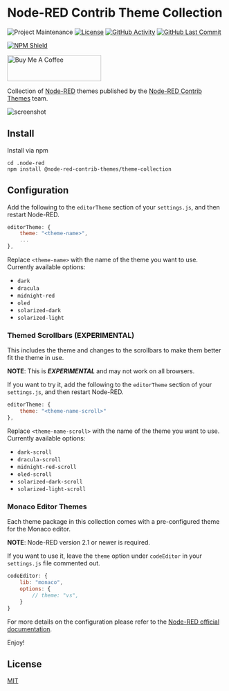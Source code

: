 # Node-RED Contrib Theme Collection

![Project Maintenance][maintenance-shield]
[![License][license-shield]](LICENSE)
[![GitHub Activity][commits-shield]][commits]
[![GitHub Last Commit][last-commit-shield]][commits]

[![NPM Shield][npm-shield]][npm-package]

<a href="https://www.buymeacoffee.com/mbonani" target="_blank"><img src="https://cdn.buymeacoffee.com/buttons/v2/default-red.png" alt="Buy Me A Coffee" height="60px" width="217px"></a>

Collection of [Node-RED][node-red] themes published by the [Node-RED Contrib Themes][node-red-contrib-themes] team.

![screenshot](https://raw.githubusercontent.com/node-red-contrib-themes/theme-collection/master/images/screenshot.png)

## Install

Install via npm

```shell
cd .node-red
npm install @node-red-contrib-themes/theme-collection
```

## Configuration

Add the following to the `editorTheme` section of your `settings.js`, and then restart Node-RED.

```js
editorTheme: {
    theme: "<theme-name>",
    ...
},
```

Replace `<theme-name>` with the name of the theme you want to use. Currently available options:

- `dark`
- `dracula`
- `midnight-red`
- `oled`
- `solarized-dark`
- `solarized-light`

### Themed Scrollbars (EXPERIMENTAL)

This includes the theme and changes to the scrollbars to make them better fit the theme in use.

**NOTE**: This is ***EXPERIMENTAL*** and may not work on all browsers.

If you want to try it, add the following to the `editorTheme` section of your `settings.js`, and then restart Node-RED.

```js
editorTheme: {
    theme: "<theme-name-scroll>"
},
```

Replace `<theme-name-scroll>` with the name of the theme you want to use. Currently available options:

- `dark-scroll`
- `dracula-scroll`
- `midnight-red-scroll`
- `oled-scroll`
- `solarized-dark-scroll`
- `solarized-light-scroll`

### Monaco Editor Themes

Each theme package in this collection comes with a pre-configured theme for the Monaco editor.

**NOTE**: Node-RED version 2.1 or newer is required.

If you want to use it, leave the `theme` option under `codeEditor` in your `settings.js` file commented out.

```js
codeEditor: {
    lib: "monaco",
    options: {
        // theme: "vs",
    }
}    
```

For more details on the configuration please refer to the
[Node-RED official documentation][node-red-doc].

Enjoy!

## License

[MIT][license]

[commits-shield]: https://img.shields.io/github/commit-activity/y/node-red-contrib-themes/theme-collection.svg
[commits]: https://github.com/node-red-contrib-themes/theme-collection/commits/master
[last-commit-shield]: https://img.shields.io/github/last-commit/node-red-contrib-themes/theme-collection.svg
[license]: https://github.com/node-red-contrib-themes/theme-collection/blob/master/LICENSE
[license-shield]: https://img.shields.io/github/license/node-red-contrib-themes/theme-collection.svg
[maintenance-shield]: https://img.shields.io/maintenance/yes/2021.svg
[node-red-contrib-themes]: https://github.com/node-red-contrib-themes
[node-red-doc]: https://nodered.org/docs/user-guide/runtime/configuration
[node-red]: https://nodered.org/
[npm-package]: https://nodei.co/npm/@node-red-contrib-themes/theme-collection
[npm-shield]: https://nodei.co/npm/@node-red-contrib-themes/theme-collection.png
